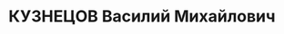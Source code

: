 ---
title: КУЗНЕЦОВ Василий Михайлович
description: "Род. в 1914, Башкирия, Топорнинский р-н, д. Кувыково, русский, обр.:\
  \ незаконченное среднее, б/п. Начальная школа, учитель \n  Арестован 01.02.1937.\
  \ Обв. по ст. 58-8, 58-11. Приговор: ВМН. Расстрелян 25.12.1937. \n  Реабилитирован\
  \ 28.05.1959"
---